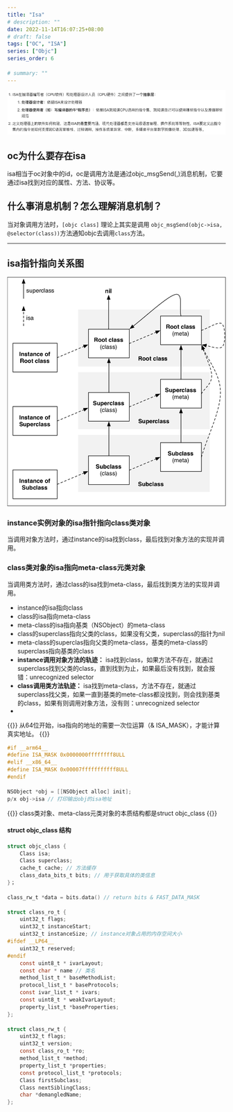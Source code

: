 ```yaml
---
title: "Isa"
# description: ""
date: 2022-11-14T16:07:25+08:00
# draft: false
tags: ["OC", "ISA"]
series: ["Objc"]
series_order: 6

# summary: ""
---
```


![0](0.png)

## oc为什么要存在isa

isa相当于oc对象中的id，oc是调用方法是通过objc_msgSend(,)消息机制，它要通过isa找到对应的属性、方法、协议等。

## 什么事消息机制？怎么理解消息机制？

当对象调用方法时，`[objc class]` 理论上其实是调用 `objc_msgSend(objc->isa, @selector(class))`方法通知objc去调用`class`方法。

---

## isa指针指向关系图

![1](1.png)

### instance实例对象的isa指针指向class类对象

当调用对象方法时，通过instance的isa找到class，最后找到对象方法的实现并调用。

### class类对象的isa指向meta-class元类对象

当调用类方法时，通过class的isa找到meta-class，最后找到类方法的实现并调用。

- instance的isa指向class
- class的isa指向meta-class
- meta-class的isa指向基类（NSObject）的meta-class
- class的superclass指向父类的class，如果没有父类，superclass的指针为nil
- meta-class的superclas指向父类的meta-class，基类的meta-class的superclass指向基类的class
- **instance调用对象方法的轨迹：** isa找到class，如果方法不存在，就通过superclass找到父类的class，直到找到为止，如果最后没有找到，就会报错：unrecognized selector
- **class调用类方法轨迹：** isa找到meta-class，方法不存在，就通过superclass找父类，如果一直到基类的mete-class都没找到，则会找到基类的class，如果有则调用对象方法，没有则：unrecognized selector
- 

{{<alert>}}
从64位开始，isa指向的地址的需要一次位运算（& ISA_MASK），才能计算真实地址。
{{</alert>}}

```objectivec
#if __arm64__
#define ISA_MASK 0x0000000ffffffff8ULL
#elif __x86_64__
#define ISA_MASK 0x00007fffffffffff8ULL
#endif

NSObject *obj = [[NSObject alloc] init];
p/x obj->isa // 打印输出obj的isa地址
```

{{<alert>}}
class类对象、meta-class元类对象的本质结构都是struct objc_class
{{</alert>}}

#### struct objc_class 结构

```objectivec
struct objc_class {
    Class isa;
    Class superclass;
    cache_t cache; // 方法缓存
    class_data_bits_t bits; // 用于获取具体的类信息
}；

class_rw_t *data = bits.data() // return bits & FAST_DATA_MASK

struct class_ro_t {
    uint32_t flags;
    uint32_t instanceStart;
    uint32_t instanceSize; // instance对象占用的内存空间大小
#ifdef __LP64__
    uint32_t reserved;
#endif
    const uint8_t * ivarLayout;
    const char * name // 类名
    method_list_t * baseMethodList;
    protocol_list_t * baseProtocols;
    const ivar_list_t * ivars;
    const uint8_t * weakIvarLayout;
    property_list_t *baseProperties;
};

struct class_rw_t {
    uint32_t flags;
    uint32_t version;
    const class_ro_t *ro;
    method_list_t *method;
    property_list_t *properties;
    const protocol_list_t *protocols;
    Class firstSubclass;
    Class nextSiblingClass;
    char *demangledName;
};
```